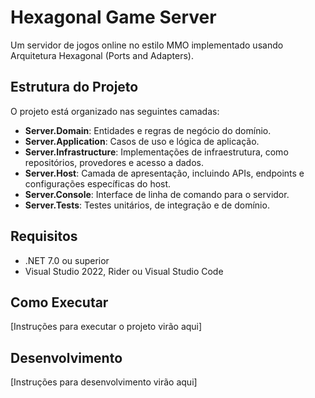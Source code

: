 # Hexagonal Game Server

Um servidor de jogos online no estilo MMO implementado usando Arquitetura Hexagonal (Ports and Adapters).

## Estrutura do Projeto

O projeto está organizado nas seguintes camadas:

- **Server.Domain**: Entidades e regras de negócio do domínio.
- **Server.Application**: Casos de uso e lógica de aplicação.
- **Server.Infrastructure**: Implementações de infraestrutura, como repositórios, provedores e acesso a dados.
- **Server.Host**: Camada de apresentação, incluindo APIs, endpoints e configurações específicas do host.
- **Server.Console**: Interface de linha de comando para o servidor.
- **Server.Tests**: Testes unitários, de integração e de domínio.

## Requisitos

- .NET 7.0 ou superior
- Visual Studio 2022, Rider ou Visual Studio Code

## Como Executar

[Instruções para executar o projeto virão aqui]

## Desenvolvimento

[Instruções para desenvolvimento virão aqui]